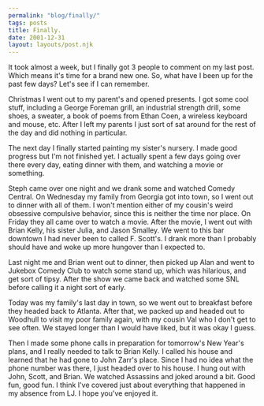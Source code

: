 ```yaml
---
permalink: "blog/finally/"
tags: posts
title: Finally.
date: 2001-12-31
layout: layouts/post.njk
---
```


It took almost a week, but I finally got 3 people to comment on my last post. Which means it's time for a brand new one. So, what have I been up for the past few days? Let's see if I can remember.

Christmas I went out to my parent's and opened presents. I got some cool stuff, including a George Foreman grill, an industrial strength drill, some shoes, a sweater, a book of poems from Ethan Coen, a wireless keyboard and mouse, etc. After I left my parents I just sort of sat around for the rest of the day and did nothing in particular.

The next day I finally started painting my sister's nursery. I made good progress but I'm not finished yet. I actually spent a few days going over there every day, eating dinner with them, and watching a movie or something.

Steph came over one night and we drank some and watched Comedy Central. On Wednesday my family from Georgia got into town, so I went out to dinner with all of them. I won't mention either of my cousin's weird obsessive compulsive behavior, since this is neither the time nor place. On Friday they all came over to watch a movie. After the movie, I went out with Brian Kelly, his sister Julia, and Jason Smalley. We went to this bar downtown I had never been to called F. Scott's. I drank more than I probably should have and woke up more hungover than I expected to. 

Last night me and Brian went out to dinner, then picked up Alan and went to Jukebox Comedy Club to watch some stand up, which was hilarious, and get sort of tipsy. After the show we came back and watched some SNL before calling it a night sort of early.

Today was my family's last day in town, so we went out to breakfast before they headed back to Atlanta. After that, we packed up and headed out to Woodhull to visit my poor family again, with my cousin Val who I don't get to see often. We stayed longer than I would have liked, but it was okay I guess. 

Then I made some phone calls in preparation for tomorrow's New Year's plans, and I really needed to talk to Brian Kelly. I called his house and learned that he had gone to John Zarr's place. Since I had no idea what the phone number was there, I just headed over to his house. I hung out with John, Scott, and Brian. We watched Assassins and joked around a bit. Good fun, good fun. I think I've covered just about everything that happened in my absence from LJ. I hope you've enjoyed it.